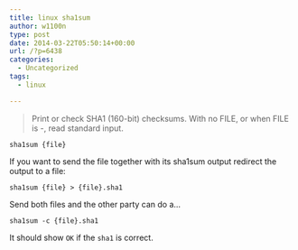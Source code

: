 ```yaml
---
title: linux sha1sum
author: w1100n
type: post
date: 2014-03-22T05:50:14+00:00
url: /?p=6438
categories:
  - Uncategorized
tags:
  - linux

---
```

> Print or check SHA1 (160-bit) checksums. With no FILE, or when FILE is -, read standard input.

    sha1sum {file}
    

If you want to send the file together with its sha1sum output redirect the output to a file:

    sha1sum {file} > {file}.sha1
    

Send both files and the other party can do a...

    sha1sum -c {file}.sha1
    

It should show `OK` if the `sha1` is correct.